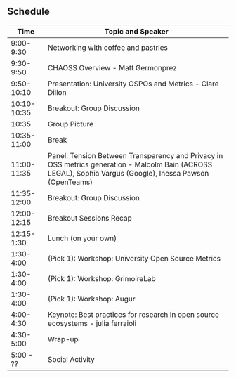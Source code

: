 ## Schedule

| Time | Topic and Speaker |
| ----- | ---- |
| 9:00-9:30 | Networking with coffee and pastries |
| 9:30-9:50 | CHAOSS Overview - Matt Germonprez |
| 9:50-10:10 | Presentation: University OSPOs and Metrics - Clare Dillon |
| 10:10-10:35 | Breakout: Group Discussion |
| 10:35 | Group Picture |
| 10:35-11:00 | Break |
| 11:00-11:35 | Panel: Tension Between Transparency and Privacy in OSS metrics generation - Malcolm Bain (ACROSS LEGAL), Sophia Vargus (Google), Inessa Pawson (OpenTeams) |
| 11:35-12:00 | Breakout: Group Discussion |
| 12:00-12:15 | Breakout Sessions Recap |
| 12:15-1:30 | Lunch (on your own) |
| 1:30-4:00 | (Pick 1): Workshop: University Open Source Metrics |
| 1:30-4:00 | (Pick 1): Workshop: GrimoireLab |
| 1:30-4:00 | (Pick 1): Workshop: Augur
| 4:00-4:30 | Keynote: Best practices for research in open source ecosystems - julia ferraioli |
| 4:30-5:00 | Wrap-up |
| 5:00 - ?? | Social Activity |




